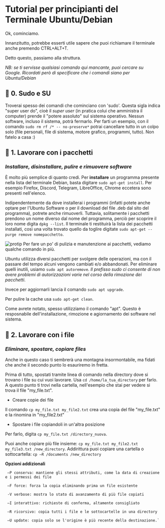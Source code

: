 # Tutorial per principianti del Terminale Ubuntu/Debian
Ok, cominciamo.

Innanzitutto, potrebbe esserti utile sapere che puoi richiamare il terminale anche premendo CTRL+ALT+T.

Detto questo, passiamo alla struttura.

*NB: se ti servisse qualsiasi comando qui mancante, puoi cercare su Google. Ricordati però di specificare che i comandi siano per Ubuntu/Debian*

## 📌 0. Sudo e SU
Troverai spesso dei comandi che cominciano con 'sudo'. Questa sigla indica "super user do", cioè il *super user* (in pratica colui che amministra il computer) prende il "potere assoluto" sul sistema operativo. Nessun software, incluso il sistema, potrà fermarlo.
Per farti un esempio, con il comando `sudo rm rf /* -- no-preserve*`   potrai cancellare tutto in un colpo solo (file personali, file di sistema, motore grafico, programmi, tutto). Non fatelo a casa :)

## 💽 1. Lavorare con i pacchetti
### *Installare, disinstallare, pulire e rimuovere software*
È molto più semplice di quanto credi. Per **installare** un programma presente nella lista del terminale Debian, basta digitare `sudo apt-get install`. Per esempio Firefox, Discord, Telegram, LibreOffice, Chrome eccetera sono presenti nell'elenco.

Indipendentemente da dove installerai i programmi (infatti potete anche optare per l'Ubuntu Software o per il download del file .deb dal sito del programma), potrete anche rimuoverli.
Tuttavia, solitamente i pacchetti prendono un nome diverso dal nome del programma, perciò per scoprire il loro nome digita `dpkg --list`. Il terminale ti restituirà la lista dei pacchetti installati, così una volta trovato quello da toglire digitate `sudo apt-get --purge remove nomepacchetto`.

![protip](https://img.shields.io/badge/%F0%9F%92%8E-Pro--tip-9cf) Per fare un po' di pulizia e manutenzione ai pacchetti, vediamo qualche comando in più.

Ubuntu utilizza diversi pacchetti per svolgere delle operazioni, ma con il passare del tempo alcuni vengono cambiati e/o abbandonati. Per eliminare quelli inutili, usiamo `sudo apt autoremove`. *Il prefisso sudo ci consente di non avere problemi di autorizzazioni varie nel corso della rimozione dei pacchetti*.

Invece per aggiornarli lancia il comando `sudo apt upgrade`.

Per pulire la cache usa `sudo apt-get clean`.

Come avrete notato, spesso utilizziamo il comando "apt". Questo è resposnabile dell'installazione, rimozione e agiornamento dei software nel sistema. 

## 📂 2. Lavorare con i file
### *Eliminare, spostare, copiare files*
Anche in questo caso ti sembrerà una montagna insormontabile, ma fidati che anche il secondo punto lo esauriremo in fretta.

Prima di tutto, spostati tramite linea di comando nella directory dove si trovano i file su cui vuoi lavorare. Usa `cd /home/la_tua_directory` per farlo. A questo punto ti trovi nella cartella, nell'esempio che stai per vedere si trova il file "my_file.txt".
- Creare copie dei file

Il comando `cp my_file.txt my_file2.txt` crea una copia del file "my_file.txt" e la rinomina in "my_file2.txt"
- Spostare i file copiandoli in un'altra posizione

Per farlo, digita `cp my_file.txt /directory_nuova`.

Puoi anche copiare più file insieme: `cp my_file.txt my_file2.txt my_file3.txt /new_directory`.
Addirittura puoi copiare una cartella o sottocartella: `cp –R /documents /new_directory`

**Opzioni addizionali**
      
     –P conserva: mantiene gli stessi attributi, come la data di creazione e i permessi dei file
     
     –F force: forza la copia eliminando prima un file esistente
    
     -V verbose: mostra lo stato di avanzamento di più file copiati
     
     –I interattivo: richieste di conferma, altamente consigliato
     
     –R ricorsivo: copia tutti i file e le sottocartelle in una directory
     
     –U update: copia solo se l'origine è più recente della destinazione.`
     
  
